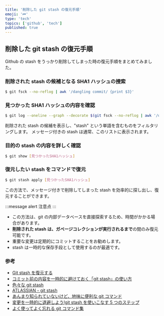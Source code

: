 ```yaml
---
title: '削除した git stash の復元手順'
emoji: '⏮'
type: 'tech'
topics: ['github', 'tech']
published: true
---
```


## 削除した git stash の復元手順

Github の stash をうっかり削除してしまった時の復元手順をまとめてみました。

### 削除された stash の候補となる SHA1 ハッシュの捜索

```sh
$ git fsck --no-reflog | awk '/dangling commit/ {print $3}'
```

### 見つかった SHA1 ハッシュの内容を確認

```sh
$ git log --oneline --graph --decorate $(git fsck --no-reflog | awk '/dangling commit/ {print $3}') | grep -i "stash"
```

削除された stash の候補を表示し、"stash" という単語を含むものをフィルタリングします。
メッセージ付きの stash は通常、このリストに表示されます。

### 目的の stash の内容を詳しく確認

```sh
$ git show [見つかったSHA1ハッシュ]
```

### 復元したい stash をコマンドで復元

```sh
$ git stash apply [見つかったSHA1ハッシュ]
```

この方法で、メッセージ付きで削除してしまった stash を効率的に探し出し、復元することができます。

:::message alert
注意点
:::

- この方法は、git の内部データベースを直接探索するため、時間がかかる場合があります。
- **削除された stash は、ガベージコレクションが実行されるまで**の間のみ復元可能です。
- 重要な変更は定期的にコミットすることをお勧めします。
- stash は一時的な保存手段として使用するのが最適です。

### 参考

- [Git stash を復元する](https://zenn.dev/snowcait/articles/7ba0720db50aea28c652)
- [コミット前の内容を一時的に避けておく「git stash」の使い方](https://www.granfairs.com/blog/entry-3205/)
- [色々な git stash](https://qiita.com/akasakas/items/768c0b563b96f8a9be9d)
- [ATLASSIAN - git stash ](https://www.atlassian.com/ja/git/tutorials/saving-changes/git-stash)
- [あんまり知られていないけど、地味に便利な git コマンド](https://qiita.com/app_js/items/7ef0f2ab513d3de1471f)
- [変更を一時的に退避しよう!git stash を使いこなす 5 つのステップ](https://www.sejuku.net/blog/71428)
- [よく使ってよく忘れる git コマンド集](https://hakumai-no-otomo.hatenablog.com/entry/2020/10/05/%E3%82%88%E3%81%8F%E4%BD%BF%E3%81%A3%E3%81%A6%E3%82%88%E3%81%8F%E5%BF%98%E3%82%8C%E3%82%8Bgit%E3%82%B3%E3%83%9E%E3%83%B3%E3%83%89%E9%9B%86)
